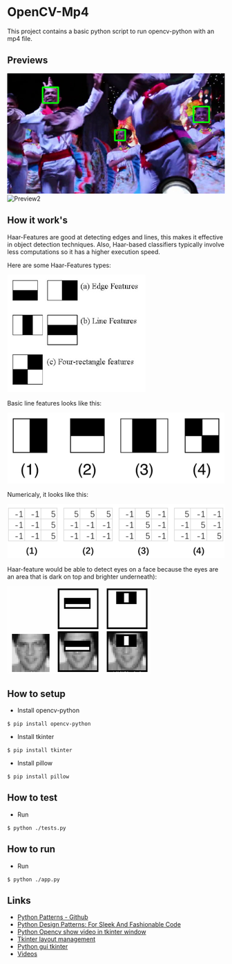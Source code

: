 # OpenCV-Mp4
This project contains a basic python script to run opencv-python with an mp4 file.

## Previews

![Preview1](./preview/preview1.PNG?raw=true "Preview1")
![Preview2](./preview/preview2.gif)

## How it work's

Haar-Features are good at detecting edges and lines, this makes it effective in object detection techniques. Also, Haar-based classifiers typically involve less computations so it has a higher execution speed.

Here are some Haar-Features types:

![haar_features_types](./documentation/haar_features_types.jpg?raw=true"haar_features_types")

Basic line features looks like this:

![haar_features](./documentation/haar_features.png?raw=true"haar_features")

Numericaly, it looks like this:

![numerical_haar_features](./documentation/numerical_haar_features.png?raw=true"numerical_haar_features")

Haar-feature would be able to detect eyes on a face because the eyes are an area that is dark on top and brighter underneath):

![haar](./documentation/haar.png?raw=true"haar")

## How to setup
- Install opencv-python
```
$ pip install opencv-python
```

- Install tkinter
```
$ pip install tkinter
```

- Install pillow
```
$ pip install pillow
```

## How to test
- Run
```
$ python ./tests.py
```

## How to run
- Run
```
$ python ./app.py
```

## Links
- [Python Patterns - Github](https://github.com/faif/python-patterns)
- [Python Design Patterns: For Sleek And Fashionable Code](https://www.toptal.com/python/python-design-patterns)
- [Python Opencv show video in tkinter window](https://solarianprogrammer.com/2018/04/21/python-opencv-show-video-tkinter-window/)
- [Tkinter layout management](https://www.python-course.eu/tkinter_layout_management.php)
- [Python gui tkinter](https://www.geeksforgeeks.org/python-gui-tkinter/)
- [Videos](https://pixabay.com/fr/videos)
